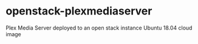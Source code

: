 # openstack-plexmediaserver
Plex Media Server deployed to an open stack instance Ubuntu 18.04 cloud image
